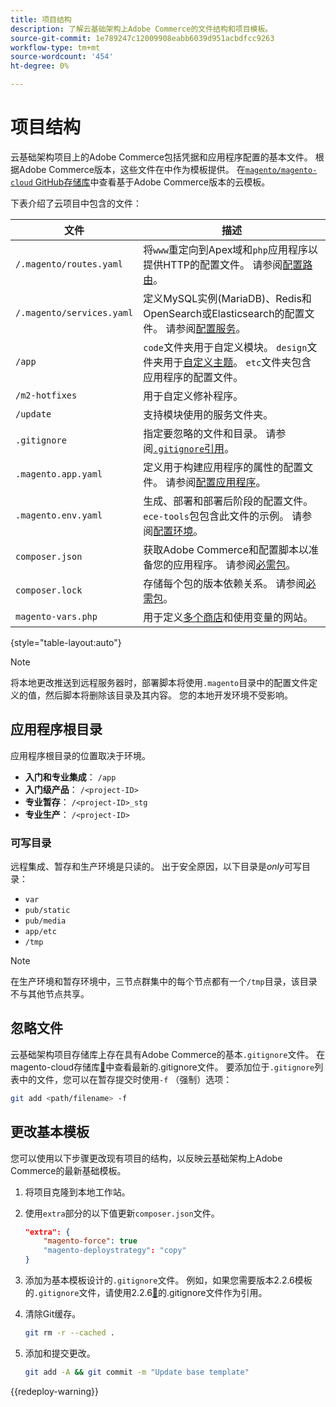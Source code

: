 ```yaml
---
title: 项目结构
description: 了解云基础架构上Adobe Commerce的文件结构和项目模板。
source-git-commit: 1e789247c12009908eabb6039d951acbdfcc9263
workflow-type: tm+mt
source-wordcount: '454'
ht-degree: 0%

---
```


# 项目结构

云基础架构项目上的Adobe Commerce包括凭据和应用程序配置的基本文件。 根据Adobe Commerce版本，这些文件在中作为模板提供。 在[`magento/magento-cloud` GitHub存储库](https://github.com/magento/magento-cloud)中查看基于Adobe Commerce版本的云模板。

下表介绍了云项目中包含的文件：

| 文件 | 描述 |
| ------------------------- | ------------ |
| `/.magento/routes.yaml` | 将`www`重定向到Apex域和`php`应用程序以提供HTTP的配置文件。 请参阅[配置路由](../routes/routes-yaml.md)。 |
| `/.magento/services.yaml` | 定义MySQL实例(MariaDB)、Redis和OpenSearch或Elasticsearch的配置文件。 请参阅[配置服务](../services/services-yaml.md)。 |
| `/app` | `code`文件夹用于自定义模块。 `design`文件夹用于[自定义主题](../store/custom-theme.md)。 `etc`文件夹包含应用程序的配置文件。 |
| `/m2-hotfixes` | 用于自定义修补程序。 |
| `/update` | 支持模块使用的服务文件夹。 |
| `.gitignore` | 指定要忽略的文件和目录。 请参阅[`.gitignore`引用](#ignoring-files)。 |
| `.magento.app.yaml` | 定义用于构建应用程序的属性的配置文件。 请参阅[配置应用程序](../application/configure-app-yaml.md)。 |
| `.magento.env.yaml` | 生成、部署和部署后阶段的配置文件。 `ece-tools`包包含此文件的示例。 请参阅[配置环境](../environment/configure-env-yaml.md)。 |
| `composer.json` | 获取Adobe Commerce和配置脚本以准备您的应用程序。 请参阅[必需包](../development/overview.md#required-packages)。 |
| `composer.lock` | 存储每个包的版本依赖关系。 请参阅[必需包](../development/overview.md#required-packages)。 |
| `magento-vars.php` | 用于定义[多个商店](../store/multiple-sites.md)和使用变量的网站。 |

{style="table-layout:auto"}

>[!NOTE]
>
>将本地更改推送到远程服务器时，部署脚本将使用`.magento`目录中的配置文件定义的值，然后脚本将删除该目录及其内容。 您的本地开发环境不受影响。

## 应用程序根目录

应用程序根目录的位置取决于环境。

- **入门和专业集成**： `/app`
- **入门级产品**： `/<project-ID>`
- **专业暂存**： `/<project-ID>_stg`
- **专业生产**： `/<project-ID>`

### 可写目录

远程集成、暂存和生产环境是只读的。 出于安全原因，以下目录是&#x200B;*only*&#x200B;可写目录：

- `var`
- `pub/static`
- `pub/media`
- `app/etc`
- `/tmp`

>[!NOTE]
>
>在生产环境和暂存环境中，三节点群集中的每个节点都有一个`/tmp`目录，该目录不与其他节点共享。

## 忽略文件

云基础架构项目存储库上存在具有Adobe Commerce的基本`.gitignore`文件。 在magento-cloud存储库[&#128279;](https://github.com/magento/magento-cloud/blob/master/.gitignore)中查看最新的.gitignore文件。 要添加位于`.gitignore`列表中的文件，您可以在暂存提交时使用`-f` （强制）选项：

```bash
git add <path/filename> -f
```

## 更改基本模板

您可以使用以下步骤更改现有项目的结构，以反映云基础架构上Adobe Commerce的最新基础模板。

1. 将项目克隆到本地工作站。

1. 使用`extra`部分的以下值更新`composer.json`文件。

   ```json
   "extra": {
       "magento-force": true
       "magento-deploystrategy": "copy"
   }
   ```

1. 添加为基本模板设计的`.gitignore`文件。 例如，如果您需要版本2.2.6模板的`.gitignore`文件，请使用2.2.6[&#128279;](https://github.com/magento/magento-cloud/blob/2.2.6/.gitignore)的.gitignore文件作为引用。

1. 清除Git缓存。

   ```bash
   git rm -r --cached .
   ```

1. 添加和提交更改。

   ```bash
   git add -A && git commit -m "Update base template"
   ```

{{redeploy-warning}}
